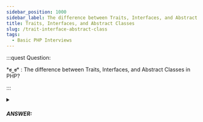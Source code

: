```yaml
---
sidebar_position: 1000
sidebar_label: The difference between Traits, Interfaces, and Abstract Classes in PHP
title: Traits, Interfaces, and Abstract Classes
slug: /trait-interface-abstract-class
tags:
  - Basic PHP Interviews
---
```


:::quest Question:

\***`ಠ_ಠ`**\* : 
The difference between Traits, Interfaces, and Abstract Classes in PHP?

:::

<details>
  <summary><h5>ANSWER:</h5></summary>

  \***`◔̯◔`**\* :
In PHP, Traits, Interfaces, and Abstract Classes are all used to provide abstractions for our classes, but each has a different purpose and use case. Here are the differences between these three concepts:

**1⃣ Traits**: Traits are a way to reuse code among multiple classes. A trait is ***a collection of methods that can be included in any class by using the `use` keyword***. Traits allow us to compose classes from multiple sources, which can be a powerful way to add functionality to our classes ***without repeating code***. Traits ***cannot be instantiated on their own***; they must be included in a class to be used.

**2⃣ Interfaces**: Interfaces ***define a contract between classes*** that implement them. An interface is a set of method signatures that a class agrees to implement. When a class implements an interface, it must provide a concrete implementation for each method defined in the interface. This allows us to define common behavior that can be shared by different classes. Interfaces ***cannot contain concrete implementations of the methods*** they define.

**3⃣ Abstract classes**: An abstract class is a class that ***cannot be instantiated on its own***; it can only be used as a base class for other classes. Abstract classes ***contain both concrete and abstract methods***, which means that they can have both method definitions and method declarations without implementation. Abstract classes ***are used to provide common functionality and structure for classes that inherit from them***.

In summary, Traits are used to ***compose code***, Interfaces define contracts for ***behavior***, and Abstract Classes are used to provide a ***structure*** and common functionality for a group of classes. By using these constructs in PHP, we can create code that is more modular, reusable, and easier to maintain.

Here's an example that demonstrates the use of Traits, Interfaces, and Abstract Classes in PHP:

```php
<?php

// define a trait that can be reused in multiple classes
trait Logging {
    public function log($msg) {
        echo $msg . "\n";
    }
}

// define an interface that defines a contract that implementing classes must follow
interface Vehicle {
    public function start();
    public function stop();
}

// define an abstract class that provides structure and common functionality for its concrete subclasses
abstract class VehicleBase implements Vehicle {
    protected $started = false;
    
    public function start() {
        if (!$this->started) {
            $this->started = true;
            $this->log('Vehicle started');
        }
    }
    
    public function stop() {
        if ($this->started) {
            $this->started = false;
            $this->log('Vehicle stopped');
        }
    }
    
    abstract protected function getVehicleType();
}

// define a concrete subclass that extends the abstract class and provides a concrete implementation for its abstract method
class Car extends VehicleBase {
    use Logging;
    
    protected function getVehicleType() {
        return 'Car';
    }
}

// create an instance of the Car class and test its behavior
$car = new Car();
$car->start();  // will log: "Vehicle started"
$car->stop();   // will log: "Vehicle stopped"

```

</details>